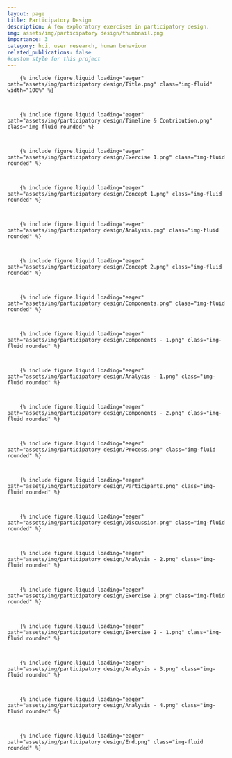 ```yaml
---
layout: page
title: Participatory Design
description: A few exploratory exercises in participatory design.
img: assets/img/participatory design/thumbnail.png
importance: 3
category: hci, user research, human behaviour
related_publications: false
#custom style for this project
---
```

<style>
  .img-fluid {
    border: 0.5px solid #3d3d3d;
  }
</style>
    
        {% include figure.liquid loading="eager" path="assets/img/participatory design/Title.png" class="img-fluid" width="100%" %}
   

  
        {% include figure.liquid loading="eager" path="assets/img/participatory design/Timeline & Contribution.png" class="img-fluid rounded" %}
 

 
        {% include figure.liquid loading="eager" path="assets/img/participatory design/Exercise 1.png" class="img-fluid rounded" %}
  


        {% include figure.liquid loading="eager" path="assets/img/participatory design/Concept 1.png" class="img-fluid rounded" %}
  

    
        {% include figure.liquid loading="eager" path="assets/img/participatory design/Analysis.png" class="img-fluid rounded" %}


    
        {% include figure.liquid loading="eager" path="assets/img/participatory design/Concept 2.png" class="img-fluid rounded" %}


    
        {% include figure.liquid loading="eager" path="assets/img/participatory design/Components.png" class="img-fluid rounded" %}
    

    
        {% include figure.liquid loading="eager" path="assets/img/participatory design/Components - 1.png" class="img-fluid rounded" %}
    

    
        {% include figure.liquid loading="eager" path="assets/img/participatory design/Analysis - 1.png" class="img-fluid rounded" %}
    

    
        {% include figure.liquid loading="eager" path="assets/img/participatory design/Components - 2.png" class="img-fluid rounded" %}
    

    
        {% include figure.liquid loading="eager" path="assets/img/participatory design/Process.png" class="img-fluid rounded" %}
    

    
        {% include figure.liquid loading="eager" path="assets/img/participatory design/Participants.png" class="img-fluid rounded" %}
    

    
        {% include figure.liquid loading="eager" path="assets/img/participatory design/Discussion.png" class="img-fluid rounded" %}
    

    
        {% include figure.liquid loading="eager" path="assets/img/participatory design/Analysis - 2.png" class="img-fluid rounded" %}
    

    
        {% include figure.liquid loading="eager" path="assets/img/participatory design/Exercise 2.png" class="img-fluid rounded" %}



        {% include figure.liquid loading="eager" path="assets/img/participatory design/Exercise 2 - 1.png" class="img-fluid rounded" %}



        {% include figure.liquid loading="eager" path="assets/img/participatory design/Analysis - 3.png" class="img-fluid rounded" %}



        {% include figure.liquid loading="eager" path="assets/img/participatory design/Analysis - 4.png" class="img-fluid rounded" %}



        {% include figure.liquid loading="eager" path="assets/img/participatory design/End.png" class="img-fluid rounded" %}       
    
